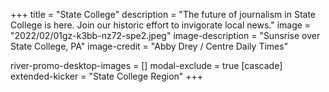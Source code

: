 +++
title = "State College"
description = "The future of journalism in State College is here. Join our historic effort to invigorate local news."
image = "2022/02/01gz-k3bb-nz72-spe2.jpeg"
image-description = "Sunsrise over State College, PA"
image-credit = "Abby Drey / Centre Daily Times"

river-promo-desktop-images = []
modal-exclude = true
[cascade]
extended-kicker = "State College Region"
+++

